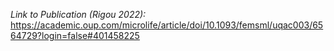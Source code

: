 *Link to Publication (Rigou 2022):*
https://academic.oup.com/microlife/article/doi/10.1093/femsml/uqac003/6564729?login=false#401458225

